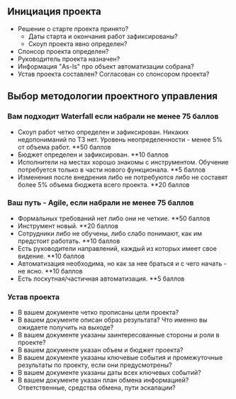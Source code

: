 ## Инициация проекта
- Решение о старте проекта принято?
	- Даты старта и окончания работ зафиксированы?
	- Скоуп проекта явно определен?
- Спонсор проекта определен?
- Руководитель проекта назначен?
- Информация "As-Is" про объект автоматизации собрана?
- Устав проекта составлен? Согласован со спонсором проекта?
## Выбор методологии проектного управления
### Вам подходит Waterfall если набрали не менее 75 баллов
- Скоуп работ четко определен и зафиксирован. Никаких недопониманий по ТЗ нет. Уровень неопределенности - менее 5% от объема работ. **50 баллов
- Бюджет определен и зафиксирован. **10 баллов
- Исполнители на местах хорошо знакомы с инструментом. Обучение потребуется только в части нового функционала. **5 баллов
- Изменения после внедрения либо не потребуются либо не составят более 5% объема бюджета всего проекта. **20 баллов
### Ваш путь - Agile, если набрали не менее 75 баллов
- Формальных требований нет либо они не четкие. **50 баллов
- Инструмент новый. **20 баллов
- Сотрудники либо не обучены, либо слабо понимают, как им предстоит работать. **10 баллов
- Есть руководители направлений, каждый из которых имеет свое видение. **10 баллов
- Автоматизация необходима, но как за нее браться и с чего начать - не ясно. **10 баллов
- Есть лоскутная/частичная автоматизация. **5 баллов

### Устав проекта
- В вашем документе четко прописаны цели проекта?
- В вашем документе описан образ результата? Что именно вы ожидаете получить на выходе?
- В вашем документе указаны заинтересованные стороны и роли в проекте?
- В вашем документе указан объем и бюджет проекта?
- В вашем документе указаны ключевые события и промежуточные результаты по проекту, если они предусмотрены?
- В вашем документе указаны даты всех ключевых событий?
- В вашем документе указан план обмена информацией? Ответственные, средства обмена, пути эскалации?